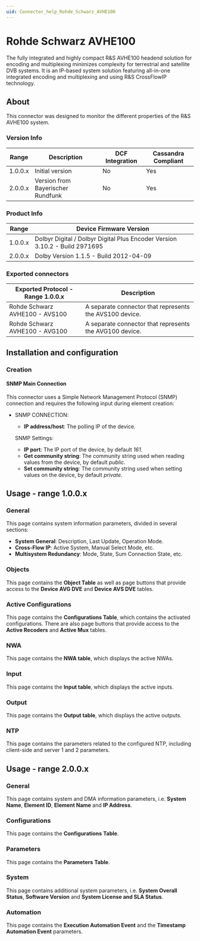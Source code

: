 ```yaml
---
uid: Connector_help_Rohde_Schwarz_AVHE100
---
```


# Rohde Schwarz AVHE100

The fully integrated and highly compact R&S AVHE100 headend solution for encoding and multiplexing minimizes complexity for terrestrial and satellite DVB systems. It is an IP-based system solution featuring all-in-one integrated encoding and multiplexing and using R&S CrossFlowIP technology.

## About

This connector was designed to monitor the different properties of the R&S AVHE100 system.

### Version Info

| Range     | Description                       | DCF Integration     | Cassandra Compliant     |
|------------------|-----------------------------------|---------------------|-------------------------|
| 1.0.0.x          | Initial version                   | No                  | Yes                     |
| 2.0.0.x          | Version from Bayerischer Rundfunk | No                  | Yes                     |

### Product Info

| **Range** | **Device Firmware Version**                                                 |
|------------------|-----------------------------------------------------------------------------|
| 1.0.0.x          | Dolbyr Digital / Dolbyr Digital Plus Encoder Version 3.10.2 - Build 2971695 |
| 2.0.0.x          | Dolby Version 1.1.5 - Build 2012-04-09                                      |

### Exported connectors

| **Exported Protocol - Range 1.0.0.x** | **Description**                                      |
|---------------------------------------|------------------------------------------------------|
| Rohde Schwarz AVHE100 - AVS100        | A separate connector that represents the AVS100 device. |
| Rohde Schwarz AVHE100 - AVG100        | A separate connector that represents the AVG100 device. |

## Installation and configuration

### Creation

#### SNMP Main Connection

This connector uses a Simple Network Management Protocol (SNMP) connection and requires the following input during element creation:

- SNMP CONNECTION:

  - **IP address/host**: The polling IP of the device.

  SNMP Settings:

  - **IP port**: The IP port of the device, by default *161*.
  - **Get community string**: The community string used when reading values from the device, by default *public*.
  - **Set community string**: The community string used when setting values on the device, by default *private*.

## Usage - range 1.0.0.x

### General

This page contains system information parameters, divided in several sections:

- **System General**: Description, Last Update, Operation Mode.
- **Cross-Flow IP**: Active System, Manual Select Mode, etc.
- **Multisystem Redundancy**: Mode, State, Sum Connection State, etc.

### Objects

This page contains the **Object Table** as well as page buttons that provide access to the **Device AVG DVE** and **Device AVS DVE** tables.

### Active Configurations

This page contains the **Configurations Table**, which contains the activated configurations. There are also page buttons that provide access to the **Active Recoders** and **Active Mux** tables.

### NWA

This page contains the **NWA table**, which displays the active NWAs.

### Input

This page contains the **Input table**, which displays the active inputs.

### Output

This page contains the **Output table**, which displays the active outputs.

### NTP

This page contains the parameters related to the configured NTP, including client-side and server 1 and 2 parameters.

## Usage - range 2.0.0.x

### General

This page contains system and DMA information parameters, i.e. **System Name**, **Element ID**, **Element Name** and **IP Address**.

### Configurations

This page contains the **Configurations** **Table**.

### Parameters

This page contains the **Parameters** **Table**.

### System

This page contains additional system parameters, i.e. **System Overall Status**, **Software Version** and **System License and SLA Status**.

### Automation

This page contains the **Execution Automation Event** and the **Timestamp Automation Event** parameters.
